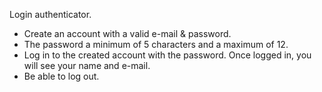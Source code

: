 Login authenticator.

* Create an account with a valid e-mail & password.
* The password a minimum of 5 characters and a maximum of 12.
* Log in to the created account with the password. Once logged in, you will see your name and e-mail.
* Be able to log out.
